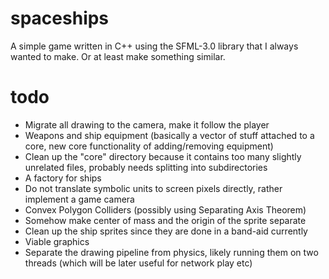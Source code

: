 # spaceships
A simple game written in C++ using the SFML-3.0 library that I always wanted to make. Or at least make something similar.
# todo
- Migrate all drawing to the camera, make it follow the player
- Weapons and ship equipment (basically a vector of stuff attached to a core, new core functionality of adding/removing equipment)
- Clean up the "core" directory because it contains too many slightly unrelated files, probably needs splitting into subdirectories
- A factory for ships
- Do not translate symbolic units to screen pixels directly, rather implement a game camera
- Convex Polygon Colliders (possibly using Separating Axis Theorem)
- Somehow make center of mass and the origin of the sprite separate
- Clean up the ship sprites since they are done in a band-aid currently
- Viable graphics
- Separate the drawing pipeline from physics, likely running them on two threads (which will be later useful for network play etc)

